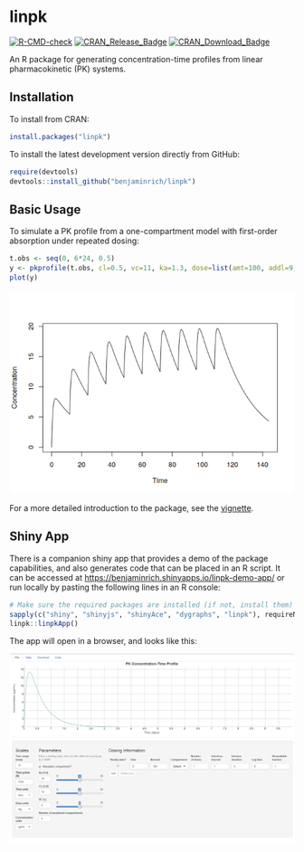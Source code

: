# linpk

[![R-CMD-check](https://github.com/benjaminrich/linpk/workflows/R-CMD-check/badge.svg)](https://github.com/benjaminrich/linpk/actions)
[![CRAN\_Release\_Badge](http://www.r-pkg.org/badges/version-ago/linpk)](https://CRAN.R-project.org/package=linpk)
[![CRAN\_Download\_Badge](http://cranlogs.r-pkg.org/badges/linpk)](https://CRAN.R-project.org/package=linpk)

An R package for generating concentration-time profiles from linear pharmacokinetic (PK) systems.

## Installation

To install from CRAN:

``` r
install.packages("linpk")
```

To install the latest development version directly from GitHub:

``` r
require(devtools)
devtools::install_github("benjaminrich/linpk")
```

## Basic Usage

To simulate a PK profile from a one-compartment model with first-order absorption
under repeated dosing:

```r
t.obs <- seq(0, 6*24, 0.5)
y <- pkprofile(t.obs, cl=0.5, vc=11, ka=1.3, dose=list(amt=100, addl=9, ii=12))
plot(y)
```

![PK profile from a one-compartment model with first-order absorption under repeated dosing](man/figures/README-basic-usage-example-1.png)

For a more detailed introduction to the package, see the [vignette](https://benjaminrich.github.io/linpk/vignettes/linpk-intro.html).

## Shiny App

There is a companion shiny app that provides a demo of the package capabilities, and also
generates code that can be placed in an R script. It can be accessed at
<https://benjaminrich.shinyapps.io/linpk-demo-app/> or run locally by pasting
the following lines in an R console:

```r
# Make sure the required packages are installed (if not, install them)
sapply(c("shiny", "shinyjs", "shinyAce", "dygraphs", "linpk"), requireNamespace)
linpk::linpkApp()
```

The app will open in a browser, and looks like this:

![Screenshot of the shiny app](https://github.com/benjaminrich/linpk/raw/master/vignettes/screenshot_shiny_1.png)


